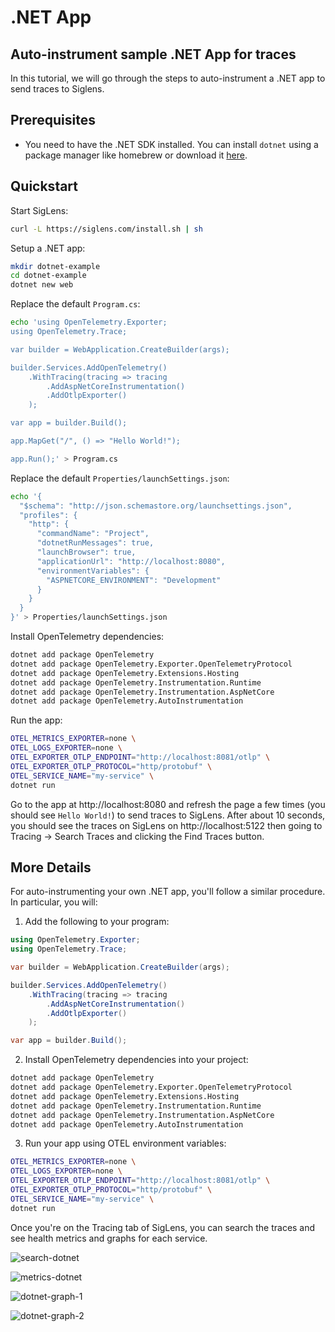 # .NET App

## Auto-instrument sample .NET App for traces

In this tutorial, we will go through the steps to auto-instrument a .NET app to send traces to Siglens.

## Prerequisites
- You need to have the .NET SDK installed. You can install `dotnet` using a package manager like homebrew or download it [here](https://dotnet.microsoft.com/en-us/download/dotnet).

## Quickstart
Start SigLens:
```bash
curl -L https://siglens.com/install.sh | sh
```

Setup a .NET app:
```bash
mkdir dotnet-example
cd dotnet-example
dotnet new web
```

Replace the default `Program.cs`:
```bash
echo 'using OpenTelemetry.Exporter;
using OpenTelemetry.Trace;

var builder = WebApplication.CreateBuilder(args);

builder.Services.AddOpenTelemetry()
    .WithTracing(tracing => tracing
        .AddAspNetCoreInstrumentation()
        .AddOtlpExporter()
    );

var app = builder.Build();

app.MapGet("/", () => "Hello World!");

app.Run();' > Program.cs
```

Replace the default `Properties/launchSettings.json`:
```bash
echo '{
  "$schema": "http://json.schemastore.org/launchsettings.json",
  "profiles": {
    "http": {
      "commandName": "Project",
      "dotnetRunMessages": true,
      "launchBrowser": true,
      "applicationUrl": "http://localhost:8080",
      "environmentVariables": {
        "ASPNETCORE_ENVIRONMENT": "Development"
      }
    }
  }
}' > Properties/launchSettings.json
```

Install OpenTelemetry dependencies:
```bash
dotnet add package OpenTelemetry
dotnet add package OpenTelemetry.Exporter.OpenTelemetryProtocol
dotnet add package OpenTelemetry.Extensions.Hosting
dotnet add package OpenTelemetry.Instrumentation.Runtime
dotnet add package OpenTelemetry.Instrumentation.AspNetCore
dotnet add package OpenTelemetry.AutoInstrumentation
```

Run the app:
```bash
OTEL_METRICS_EXPORTER=none \
OTEL_LOGS_EXPORTER=none \
OTEL_EXPORTER_OTLP_ENDPOINT="http://localhost:8081/otlp" \
OTEL_EXPORTER_OTLP_PROTOCOL="http/protobuf" \
OTEL_SERVICE_NAME="my-service" \
dotnet run
```

Go to the app at http://localhost:8080 and refresh the page a few times (you should see `Hello World!`) to send traces to SigLens.
After about 10 seconds, you should see the traces on SigLens on http://localhost:5122 then going to Tracing -> Search Traces and clicking the Find Traces button.

## More Details
For auto-instrumenting your own .NET app, you'll follow a similar procedure.
In particular, you will:
1. Add the following to your program:
```csharp
using OpenTelemetry.Exporter;
using OpenTelemetry.Trace;

var builder = WebApplication.CreateBuilder(args);

builder.Services.AddOpenTelemetry()
    .WithTracing(tracing => tracing
        .AddAspNetCoreInstrumentation()
        .AddOtlpExporter()
    );

var app = builder.Build();
```
2. Install OpenTelemetry dependencies into your project:
```bash
dotnet add package OpenTelemetry
dotnet add package OpenTelemetry.Exporter.OpenTelemetryProtocol
dotnet add package OpenTelemetry.Extensions.Hosting
dotnet add package OpenTelemetry.Instrumentation.Runtime
dotnet add package OpenTelemetry.Instrumentation.AspNetCore
dotnet add package OpenTelemetry.AutoInstrumentation
```
3. Run your app using OTEL environment variables:
```bash
OTEL_METRICS_EXPORTER=none \
OTEL_LOGS_EXPORTER=none \
OTEL_EXPORTER_OTLP_ENDPOINT="http://localhost:8081/otlp" \
OTEL_EXPORTER_OTLP_PROTOCOL="http/protobuf" \
OTEL_SERVICE_NAME="my-service" \
dotnet run
```

Once you're on the Tracing tab of SigLens, you can search the traces and see health metrics and graphs for each service.

![search-dotnet](/static/tutorials/dotnet-search.png)

![metrics-dotnet](/static/tutorials/dotnet-metrics.png)

![dotnet-graph-1](/static/tutorials/dotnet-graph-1.png)

![dotnet-graph-2](/static/tutorials/dotnet-graph-2.png)
